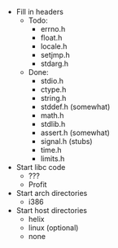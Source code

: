 - Fill in headers
	- Todo:
		- errno.h
		- float.h
		- locale.h
		- setjmp.h
		- stdarg.h
	- Done:
		- stdio.h
		- ctype.h
		- string.h
		- stddef.h (somewhat)
		- math.h
		- stdlib.h
		- assert.h (somewhat)
		- signal.h (stubs)
		- time.h
		- limits.h
- Start libc code
	- ???
	- Profit
- Start arch directories
	- i386
- Start host directories
	- helix
	- linux (optional)
	- none
